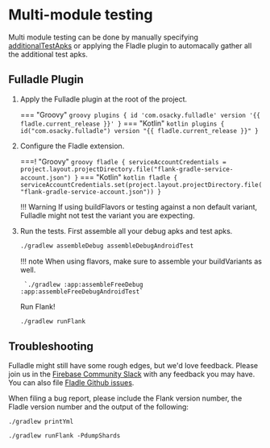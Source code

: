 # Multi-module testing

Multi module testing can be done by manually specifying [additionalTestApks](/fladle/configuration/#additionaltestapks) or applying the Fladle plugin to automacally gather all the additional test apks.

## Fulladle Plugin

1. Apply the Fulladle plugin at the root of the project.

    === "Groovy"
        ``` groovy
        plugins {
            id 'com.osacky.fulladle' version '{{ fladle.current_release }}'
        }
        ```
    === "Kotlin"
        ``` kotlin
        plugins {
            id("com.osacky.fulladle") version "{{ fladle.current_release }}"
        }
        ```

2. Configure the Fladle extension.

    ===! "Groovy"
        ``` groovy
        fladle {
            serviceAccountCredentials = project.layout.projectDirectory.file("flank-gradle-service-account.json")
        }
        ```
    === "Kotlin"
        ``` kotlin
        fladle {
            serviceAccountCredentials.set(project.layout.projectDirectory.file("flank-gradle-service-account.json"))
        }
        ```

    !!! Warning
        If using buildFlavors or testing against a non default variant, Fulladle might not test the variant you are expecting.

3. Run the tests.
    First assemble all your debug apks and test apks.
    ``` bash
    ./gradlew assembleDebug assembleDebugAndroidTest
    ```

    !!! note
        When using flavors, make sure to assemble your buildVariants as well.

        `./gradlew :app:assembleFreeDebug :app:assembleFreeDebugAndroidTest`

    Run Flank!
    ``` bash
    ./gradlew runFlank
    ```


## Troubleshooting
Fulladle might still have some rough edges, but we'd love feedback. Please join us in the [Firebase Community Slack](https://firebase.community/) with any feedback you may have.
You can also file [Fladle Github issues](https://github.com/runningcode/fladle/issues).

When filing a bug report, please include the Flank version number, the Fladle version number and the output of the following:

`./gradlew printYml`

`./gradlew runFlank -PdumpShards`


